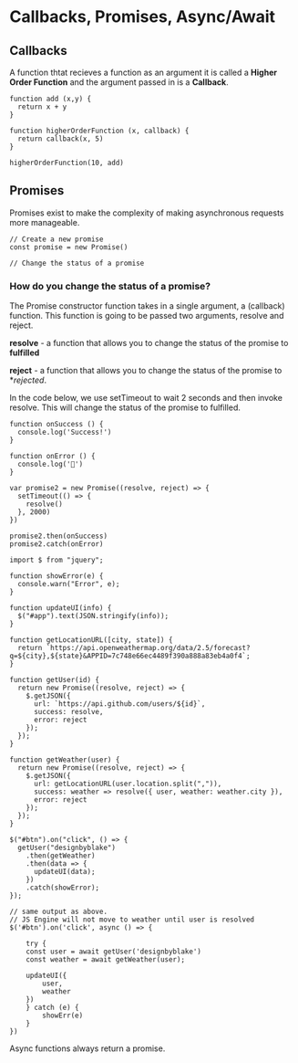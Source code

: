 # Callbacks, Promises, Async/Await

## Callbacks
A function thtat recieves a function as an argument it is called a **Higher Order Function** and the argument passed in is a **Callback**.

```JS
function add (x,y) {
  return x + y
}

function higherOrderFunction (x, callback) {
  return callback(x, 5)
}

higherOrderFunction(10, add)
```

## Promises

Promises exist to make the complexity of making asynchronous requests more manageable.


```JS
// Create a new promise
const promise = new Promise()

// Change the status of a promise
```

### How do you change the status of a promise?
The Promise constructor function takes in a single argument, a (callback) function. This function is going to be passed two arguments, resolve and reject.

**resolve** - a function that allows you to change the status of the promise to **fulfilled**

**reject** - a function that allows you to change the status of the promise to **rejected*.

In the code below, we use setTimeout to wait 2 seconds and then invoke resolve. This will change the status of the promise to fulfilled.

```JS
function onSuccess () {
  console.log('Success!')
}

function onError () {
  console.log('💩')
}

var promise2 = new Promise((resolve, reject) => {
  setTimeout(() => {
    resolve()
  }, 2000)
})

promise2.then(onSuccess)
promise2.catch(onError)
```

```JS
import $ from "jquery";

function showError(e) {
  console.warn("Error", e);
}

function updateUI(info) {
  $("#app").text(JSON.stringify(info));
}

function getLocationURL([city, state]) {
  return `https://api.openweathermap.org/data/2.5/forecast?q=${city},${state}&APPID=7c748e66ec4489f390a888a83eb4a0f4`;
}

function getUser(id) {
  return new Promise((resolve, reject) => {
    $.getJSON({
      url: `https://api.github.com/users/${id}`,
      success: resolve,
      error: reject
    });
  });
}

function getWeather(user) {
  return new Promise((resolve, reject) => {
    $.getJSON({
      url: getLocationURL(user.location.split(",")),
      success: weather => resolve({ user, weather: weather.city }),
      error: reject
    });
  });
}

$("#btn").on("click", () => {
  getUser("designbyblake")
    .then(getWeather)
    .then(data => {
      updateUI(data);
    })
    .catch(showError);
});

// same output as above.
// JS Engine will not move to weather until user is resolved
$('#btn').on('click', async () => {

	try {
	const user = await getUser('designbyblake')
	const weather = await getWeather(user);

	updateUI({
		user,
		weather
	})
	} catch (e) {
		showErr(e)
	}
})
```

Async functions always return a promise.